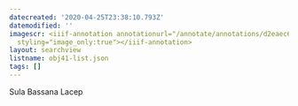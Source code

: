 ```yaml
---
datecreated: '2020-04-25T23:38:10.793Z'
datemodified: ''
imagescr: <iiif-annotation annotationurl="/annotate/annotations/d2eaec6c-874d-11ea-af34-5254008afee6.json"
  styling="image_only:true"></iiif-annotation>
layout: searchview
listname: obj41-list.json
tags: []
---
```

Sula Bassana Lacep